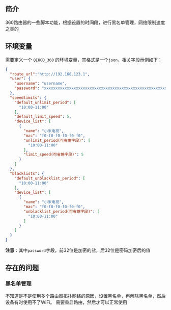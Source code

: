 ## 简介
360路由器的一些脚本功能，根据设置的时间段，进行黑名单管理，网络限制速度之类的

## 环境变量
需要定义一个 `QIHOO_360` 的环境变量，其格式是一个`json`，相关字段示例如下：
```json
{
  "route_url":"http://192.168.123.1",
  "user": {
    "username": "username",
    "password": "xxxxxxxxxxxxxxxxxxxxxxxxxxxxxxxxxxxxxxxxxxxxxxxxxxxxxxxxxxxxxxxx"
  },
  "speedlimits": {
    "default_unlimit_period": [
      "10:00-11:00"
    ],
    "default_limit_speed": 5,
    "device_list": [
      {
        "name": "小米电视",
        "mac": "f0-f0-f0-f0-f0-f0",
        "unlimit_period(可省略字段)": [
          "10:00-11:00"
        ],
        "limit_speed(可省略字段)": 5
      }
    ]
  },
  "blacklists": {
    "default_unblacklist_period": [
      "10:00-11:00"
    ],
    "device_list": [
      {
        "name": "小米电视",
        "mac": "f0-f0-f0-f0-f0-f0",
        "unblacklist_period(可省略字段)": [
          "10:00-11:00"
        ]
      }
    ]
  }
}
```

**注意**：其中`password`字段，前32位是加密的盐，后32位是密码加密后的值

## 存在的问题
### 黑名单管理
不知道是不是使用多个路由器拓扑网络的原因，设置黑名单，再解除黑名单，然后设备有时使用不了WiFi。
需要重启路由，然后才可以正常使用